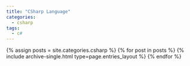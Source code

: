 ```yaml
---
title: "CSharp Language"
categories:
  - csharp
tags:
  - c#
---
```


{% assign posts = site.categories.csharp %}
{% for post in posts %} {% include archive-single.html type=page.entries_layout %} {% endfor %}
